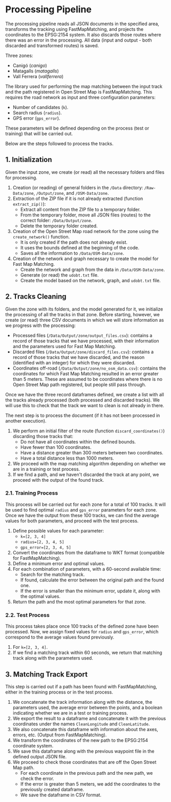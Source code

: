 # Processing Pipeline

The processing pipeline reads all JSON documents in the specified area, transforms the tracking using FastMapMatching, and projects the coordinates to the EPSG:2154 system. It also discards those routes where there was an error in the processing. All data (input and output - both discarded and transformed routes) is saved.

Three zones:
* Canigó (*canigo*)
* Matagalls (*matagalls*)
* Vall Ferrera (*vallferrera*)

The library used for performing the map matching between the input track and the path registered in Open Street Map is FastMapMatching. This requires the road network as input and three configuration parameters:
* Number of candidates (`k`).
* Search radius (`radius`).
* GPS error (`gps_error`).

These parameters will be defined depending on the process (test or training) that will be carried out.

Below are the steps followed to process the tracks.

## 1. Initialization

Given the input zone, we create (or read) all the necessary folders and files for processing.

1. Creation (or reading) of general folders in the `/Data` directory: `/Raw-Data/zone`, `/Output/zone`, and `/OSM-Data/zone`.
2. Extraction of the ZIP file if it is not already extracted (function `extract_zip()`):
    * Extract all content from the ZIP file to a temporary folder.
    * From the temporary folder, move all JSON files (routes) to the correct folder: `/Data/Output/zone`.
    * Delete the temporary folder created.
3. Creation of the Open Street Map road network for the zone using the `create_network()` function.
    * It is only created if the path does not already exist.
    * It uses the bounds defined at the beginning of the code.
    * Saves all the information to `/Data/OSM-Data/zone`.
4. Creation of the network and graph necessary to create the model for Fast Map Matching.
    * Create the network and graph from the data in `/Data/OSM-Data/zone`.
    * Generate (or read) the `udobt.txt` file.
    * Create the model based on the network, graph, and `udobt.txt` file.

## 2. Tracks Cleaning

Given the zone with its folders, and the model generated for it, we initialize the processing of all the tracks in that zone. Before starting, however, we create (or read) three CSV documents in which we will store information as we progress with the processing:
* Processed files (`/Data/Output/zone/output_files.csv`): contains a record of those tracks that we have processed, with their information and the parameters used for Fast Map Matching.
* Discarded files (`/Data/Output/zone/discard_files.csv`): contains a record of those tracks that we have discarded, and the reason (identified with an integer) for which they were discarded.
* Coordinates off-road (`/Data/Output/zone/no_osm_data.csv`): contains the coordinates for which Fast Map Matching resulted in an error greater than 5 meters. These are assumed to be coordinates where there is no Open Street Map path registered, but people still pass through.

Once we have the three record dataframes defined, we create a list with all the tracks already processed (both processed and discarded tracks). We will use this to check that the track we want to clean is not already in there.

The next step is to process the document (if it has not been processed in another execution).
1. We perform an initial filter of the route (function `discard_coordinates()`) discarding those tracks that:
    * Do not have all coordinates within the defined bounds.
    * Have fewer than 100 coordinates.
    * Have a distance greater than 300 meters between two coordinates.
    * Have a total distance less than 1000 meters.
2. We proceed with the map matching algorithm depending on whether we are in a training or test process.
3. If we find a path, and we haven't discarded the track at any point, we proceed with the output of the found track.

### 2.1. Training Process

This process will be carried out for each zone for a total of 100 tracks. It will be used to find optimal `radius` and `gps_error` parameters for each zone. Once we have the output from these 100 tracks, we can find the average values for both parameters, and proceed with the test process.

1. Define possible values for each parameter:
    * `k=[2, 3, 4]`
    * `radius=[2, 3, 4, 5]`
    * `gps_error=[2, 3, 4, 5]`
2. Convert the coordinates from the dataframe to WKT format (compatible for FastMapMatching).
3. Define a minimum error and optimal values.
4. For each combination of parameters, with a 60-second available time:
    * Search for the matching track.
    * If found, calculate the error between the original path and the found one.
    * If the error is smaller than the minimum error, update it, along with the optimal values.
5. Return the path and the most optimal parameters for that zone.

### 2.2. Test Process

This process takes place once 100 tracks of the defined zone have been processed. Now, we assign fixed values for `radius` and `gps_error`, which correspond to the average values found previously.

1. For `k=[2, 3, 4]`.
2. If we find a matching track within 60 seconds, we return that matching track along with the parameters used.

## 3. Matching Track Export

This step is carried out if a path has been found with FastMapMatching, either in the training process or in the test process.

1. We concatenate the track information along with the distance, the parameters used, the average error between the points, and a boolean indicating whether we are in a test or training process.
2. We export the result to a dataframe and concatenate it with the previous coordinates under the names `CleanLongitude` and `CleanLatitude`.
3. We also concatenate this dataframe with information about the axes, errors, etc. (Output from FastMapMatching).
4. We transform the coordinates of the new path to the EPSG:2154 coordinate system.
5. We save this dataframe along with the previous waypoint file in the defined output JSON file.
6. We proceed to check those coordinates that are off the Open Street Map path.
    * For each coordinate in the previous path and the new path, we check the error.
    * If the error is greater than 5 meters, we add the coordinates to the previously created dataframe.
    * We save the dataframe in CSV format.
